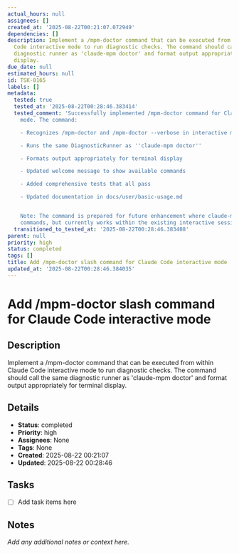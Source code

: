 ```yaml
---
actual_hours: null
assignees: []
created_at: '2025-08-22T00:21:07.072949'
dependencies: []
description: Implement a /mpm-doctor command that can be executed from within Claude
  Code interactive mode to run diagnostic checks. The command should call the same
  diagnostic runner as 'claude-mpm doctor' and format output appropriately for terminal
  display.
due_date: null
estimated_hours: null
id: TSK-0165
labels: []
metadata:
  tested: true
  tested_at: '2025-08-22T00:28:46.383414'
  tested_comment: 'Successfully implemented /mpm-doctor command for Claude Code interactive
    mode. The command:

    - Recognizes /mpm-doctor and /mpm-doctor --verbose in interactive mode

    - Runs the same DiagnosticRunner as ''claude-mpm doctor''

    - Formats output appropriately for terminal display

    - Updated welcome message to show available commands

    - Added comprehensive tests that all pass

    - Updated documentation in docs/user/basic-usage.md


    Note: The command is prepared for future enhancement where claude-mpm could intercept
    commands, but currently works within the existing interactive session framework.'
  transitioned_to_tested_at: '2025-08-22T00:28:46.383408'
parent: null
priority: high
status: completed
tags: []
title: Add /mpm-doctor slash command for Claude Code interactive mode
updated_at: '2025-08-22T00:28:46.384035'
---
```


# Add /mpm-doctor slash command for Claude Code interactive mode

## Description
Implement a /mpm-doctor command that can be executed from within Claude Code interactive mode to run diagnostic checks. The command should call the same diagnostic runner as 'claude-mpm doctor' and format output appropriately for terminal display.

## Details
- **Status**: completed
- **Priority**: high
- **Assignees**: None
- **Tags**: None
- **Created**: 2025-08-22 00:21:07
- **Updated**: 2025-08-22 00:28:46

## Tasks
- [ ] Add task items here

## Notes
_Add any additional notes or context here._
